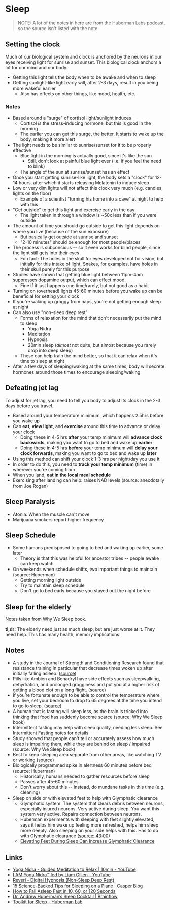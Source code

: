 # Sleep

> NOTE: A lot of the notes in here are from the Huberman Labs podcast, so the source isn't listed with the note

## Setting the clock

Much of our biological system and clock is anchored by the neurons in our eyes receiving light for sunrise and sunset. This biological clock anchors a lot for our mind and our body.

- Getting this light tells the body when to be awake and when to sleep
- Getting sunlight-like light early will, after 2-3 days, result in you being more wakeful earlier
  - Also has effects on other things, like mood, health, etc.

### Notes

- Based around a "surge" of cortisol light/sunlight induces
  - Cortisol _is_ the stress-inducing hormone, but this is good in the morning
  - The earlier you can get this surge, the better. It starts to wake up the body, making it more alert
- The light needs to be similar to sunrise/sunset for it to be properly effective
  - Blue light in the morning is actually good, since it's like the sun
    - Still, don't look at painful blue light ever (i.e. if you feel the need to blink)
  - The angle of the sun at sunrise/sunset has an effect
- Once you start getting sunrise-like light, the body sets a "clock" for 12-14 hours, after which it starts releasing Melatonin to induce sleep
- Low or very dim lights will not affect this clock very much (e.g. candles, lights on the floor)
  - Example of a scientist "turning his home into a cave" at night to help with this
- "Get outside" to get this light and exercise early in the day
  - The light taken in through a window is ~50x less than if you were outside
- The amount of time you should go outside to get this light depends on where you live (because of the sun exposure)
  - But basically get outside at sunrise and sunset
  - "2-10 minutes" should be enough for most people/places
- The process is subconcious -- so it even works for blind people, since the light still gets into their eyes
  - Fun fact: The holes in the skull for eyes developed not for vision, but initially for this intake of light. Snakes, for examples, have holes in their skull purely for this purpose
- Studies have shown that getting blue light between 11pm-4am suppresses dopamine output, which can effect mood
  - Fine if it just happens one time/rarely, but not good as a habit
- Turning on (overhead) lights 45-60 minutes before you wake up can be beneficial for setting your clock
- If you're waking up groggy from naps, you're not getting enough sleep at night
- Can also use "non-sleep deep rest"
  - Forms of relaxation for the mind that don't necessarily put the mind to sleep
    - Yoga Nidra
    - Meditation
    - Hypnosis
    - 20min sleep (_almost_ not quite, but almost because you rarely drop into deep sleep)
  - These can help train the mind better, so that it can relax when it's time to sleep at night
- After a few days of sleeping/waking at the same times, body will secrete hormones around those times to encourage sleeping/waking

## Defeating jet lag

To adjust for jet lag, you need to tell you body to adjust its clock in the 2-3 days before you travel.

- Based around your temperature minimum, which happens 2.5hrs before you wake up
- Can **eat**, **view light**, and **exercise** around this time to advance or delay your clock
  - Doing these in 4-5 hrs **after** your temp minimum will **advance clock backwards**, making you want to go to bed and wake up **earlier**
  - Doing these in 4-5 hrs **before** your temp minimum will **delay your clock forwards**, making you want to go to bed and wake up **later**
- Using this method can shift your clock 1-3 hrs per night/day you use it
- In order to do this, you need to **track your temp minimum** (time) in wherever you're coming from
- When you land, **eat in the local meal schedule**
- Exercising after landing can help: raises NAD levels (source: anecdotally from Joe Rogan)

## Sleep Paralysis

- Atonia: When the muscle can't move
- Marijuana smokers report higher frequency

## Sleep Schedule

- Some humans predisposed to going to bed and waking up earlier, some later
  - Theory is that this was helpful for ancestor tribes -- people awake can keep watch
- On weekends when schedule shifts, two important things to maintain (source: Huberman)
  - Getting morning light outside
  - Try to maintain sleep schedule
  - Don't go to bed early because you stayed out the night before

## Sleep for the elderly

Notes taken from Why We Sleep book.

**tl;dr:** The elderly need just as much sleep, but are just worse at it. They need help. This has many health, memory implications.

## Notes

- A study in the Journal of Strength and Conditioning Research found that resistance training in particular that decrease times woken up after initially falling asleep. ([source](https://casper.com/blog/how-to-sleep-on-a-plane/#:~:text=A%20study%20in%20the%20Journal%20of%20Strength%20and%20Conditioning%20Research%20found%20that%20resistance%20training%20in%20particular%20that%20decrease%20times%20woken%20up%20after%20initially%20falling%20asleep.))
- Pills like Ambien and Benadryl have side effects such as sleepwalking, dehydration, and prolonged grogginess and put you at a higher risk of getting a blood clot on a long flight. ([source](https://casper.com/blog/how-to-sleep-on-a-plane/#:~:text=Pills%20like%20Ambien%20and%20Benadryl%20have%20side%20effects%20such%20as%20sleepwalking%2C%20dehydration%2C%20and%20prolonged%20grogginess%20and%20put%20you%20at%20a%20higher%20risk%20of%20getting%20a%20blood%20clot%20on%20a%20long%20flight.))
- If you’re fortunate enough to be able to control the temperature where you live, set your bedroom to drop to 65 degrees at the time you intend to go to sleep. ([source](https://www.gatesnotes.com/Books/Why-We-Sleep#:~:text=If%20you%E2%80%99re%20fortunate%20enough%20to%20be%20able%20to%20control%20the%20temperature%20where%20you%20live%2C%20set%20your%20bedroom%20to%20drop%20to%2065%20degrees%20at%20the%20time%20you%20intend%20to%20go%20to%20sleep.))
- A human that is fasting will sleep less, as the brain is tricked into thinking that food has suddenly become scarce (source: Why We Sleep book)
- Intermittent fasting may help with sleep quality, needing less sleep. See Intermittent Fasting notes for details
- Study showed that people can't tell or accurately assess how much sleep is impairing them, while they are behind on sleep / impaired (source: Why We Sleep book)
- Best to keep sleeping area separate from other areas, like watching TV or working ([source](https://www.fastcompany.com/90567684/the-case-for-taking-a-mid-day-nap-according-to-experts#:~:text=%E2%80%9Cif%20you%20start%20to%20work%2C%20sleep%2C%20and%20watch%20netflix%20in%20bed%2C%20your%20brain%20gets%20confused%2C%E2%80%9D%20says%20robbins.%20%E2%80%9Cand%20that%E2%80%99s%20where%20we%20can%20develop%20insomnia.%E2%80%9D))
- Biologically programmed spike in alertness 60 minutes before bed (source: Huberman)
  - Historically, humans needed to gather resources before sleep
  - Passes after 45-60 minutes
  - Don't worry about this -- instead, do mundane tasks in this time (e.g. cleaning)
- Sleep on side or with elevated feet to help with Glymphatic clearance
  - Glymphatic system: The system that clears debris between neurons, especially injured neurons. Very active during sleep. You want this system very active. Repairs connection between neurons.
  - Huberman experiments with sleeping with feet slightly elevated, says it helps him wake up feeling more refreshed, helps him sleep more deeply. Also sleeping on your side helps with this. Has to do with Glymphatic clearance ([source: 43:00](https://open.spotify.com/episode/0hZnn7rEmWTxLaB4l5xWXg?si=8PV-qlW-QpSxyd4N-rdnEA))
  - [Elevating Feet During Sleep Can Increase Glymphatic Clearance](https://podclips.com/c/fyJMuY)

## Links

- [Yoga Nidra - Guided Meditation to Relax | 10min - YouTube](https://www.youtube.com/watch?v=M0u9GST_j3s&)
- [I AM Yoga Nidra™ led by Liam Gillen - YouTube](https://www.youtube.com/watch?v=FroVfmOtaps)
- [Reveri - Digital Hypnosis (Non-Sleep Deep Rest)](https://www.reveri.com/)
- [15 Science-Backed Tips for Sleeping on a Plane | Casper Blog](https://casper.com/blog/how-to-sleep-on-a-plane/)
- [How to Fall Asleep Fast in 10, 60, or 120 Seconds](https://www.healthline.com/health/healthy-sleep/fall-asleep-fast)
- [Dr. Andrew Huberman’s Sleep Cocktail | Brainflow](https://brainflow.co/index.php/2021/08/14/dr-andrew-hubermans-sleep-cocktail/)
- [Toolkit for Sleep - Huberman Lab](https://hubermanlab.com/toolkit-for-sleep/)
